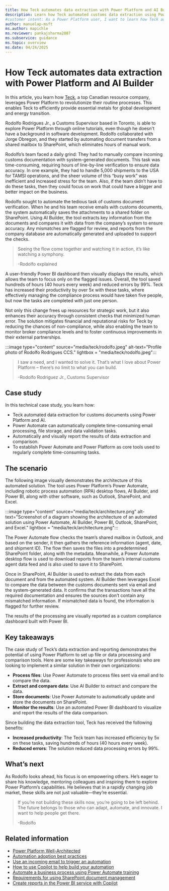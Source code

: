 ```yaml
---
title: How Teck automates data extraction with Power Platform and AI Builder
description: Learn how Teck automated customs data extraction using Power Platform and AI Builder, saving 40 hours weekly and reducing errors by 99%.
#customer intent: As a Power Platform user, I want to learn how Teck automated data extraction using Power Platform and AI Builder so that I can implement similar solutions to save time and reduce errors.
author: manuelap-msft
ms.author: mapichle
ms.reviewer: pankajsharma2087
ms.subservice: guidance
ms.topic: overview
ms.date: 04/24/2025
---
```


# How Teck automates data extraction with Power Platform and AI Builder

In this article, you learn how [Teck](https://www.teck.com/), a top Canadian resource company, leverages Power Platform to revolutionize their routine processes. This enables Teck to efficiently provide essential metals for global development and energy transition.

Rodolfo Rodrigues Jr., a Customs Supervisor based in Toronto, is able to explore Power Platform through online tutorials, even though he doesn't have a background in software development. Rodolfo collaborated with Jorge Obregon, and they started by automating document transfers from a shared mailbox to SharePoint, which eliminates hours of manual work.

Rodolfo’s team faced a daily grind: They had to manually compare incoming customs documentation with system-generated documents. This task was time-consuming, requiring hours of line-by-line verification to ensure data accuracy. In one example, they had to handle 5,000 shipments to the USA for TAMSI operations, and the sheer volume of this “busy work” was inefficient and increased stress for the team. Also, if the team didn’t have to do these tasks, then they could focus on work that could have a bigger and better impact on the business.

Rodolfo sought to automate the tedious task of customs document verification. When he and his team receive emails with customs documents, the system automatically saves the attachments to a shared folder on SharePoint. Using AI Builder, the tool extracts key information from the documents and compares it with data from the company’s system to ensure accuracy. Any mismatches are flagged for review, and reports from the company database are automatically generated and uploaded to support the checks.

> Seeing the flow come together and watching it in action, it’s like watching a symphony.
>
> -Rodolfo explained

A user-friendly Power BI dashboard then visually displays the results, which allows the team to focus only on the flagged issues. Overall, the tool saved hundreds of hours (40 hours every week) and reduced errors by 99%. Teck has increased their productivity by over 5x with these tasks, where effectively managing the compliance process would have taken five people, but now the tasks are completed with just one person.

Not only this change frees up resources for strategic work, but it also enhances their accuracy through consistent checks that minimized human error. The solution mitigates financial and reputational risks for Teck by reducing the chances of non-compliance, while also enabling the team to monitor broker compliance levels and to foster continuous improvements in their external partnerships.



:::image type="content" source="media/teck/rodolfo.jpeg" alt-text="Profile photo of Rodolfo Rodrigues CCS." lightbox = "media/teck/rodolfo.jpeg":::

> I saw a need, and I wanted to solve it. That’s what I love about Power Platform – there’s no limit to what you can build.
>  
> -Rodolfo Rodriguez Jr., Customs Supervisor  

## Case study

In this technical case study, you learn how:

- Teck automated data extraction for customs documents using Power Platform and AI.  
- Power Automate can automatically complete time-consuming email processing, file storage, and data validation tasks.  
- Automatically and visually report the results of data extraction and comparison.  
- To establish Power Automate and Power Platform as core tools used to regularly complete time-consuming tasks.  

## The scenario

The following image visually demonstrates the architecture of this automated solution. The tool uses Power Platform’s Power Automate, including robotic process automation (RPA) desktop flows, AI Builder, and Power BI, along with other software, such as Outlook, SharePoint, and Excel.

:::image type="content" source="media/teck/architecture.png" alt-text="Screenshot of a diagram showing the architecture of an automated solution using Power Automate, AI Builder, Power BI, Outlook, SharePoint, and Excel." lightbox = "media/teck/architecture.png":::

The Power Automate flow checks the team’s shared mailbox in Outlook, and based on the sender, it then gathers the reference information (agent, date, and shipment ID). The flow then saves the files into a predetermined SharePoint folder, along with the metadata. Meanwhile, a Power Automate desktop flow is used to download reports from the team’s internal customs agent data feed and is also used to save it to SharePoint.

Once in SharePoint, AI Builder is used to extract the data from each document and from the automated system. AI Builder then leverages Excel to compare the data between the customs documents sent via email and the system-generated data. It confirms that the transactions have all the required documentation and ensures the sources don’t contain any mismatched information. If mismatched data is found, the information is flagged for further review.

The results of the processing are visually reported as a custom compliance dashboard built with Power BI. 

## Key takeaways

The case study of Teck’s data extraction and reporting demonstrates the potential of using Power Platform to set up file or data processing and comparison tools. Here are some key takeaways for professionals who are looking to implement a similar solution in their own organizations:

- **Process files**: Use Power Automate to process files sent via email and to compare the data.
- **Extract and compare data**: Use AI Builder to extract and compare the data.
- **Store documents**: Use Power Automate to automatically update and store the documents on SharePoint.
- **Monitor the results**: Use an automated Power BI dashboard to visualize and report the results of the data comparison.

Since building the data extraction tool, Teck has received the following benefits:

- **Increased productivity**: The Teck team has increased efficiency by 5x on these tasks, saving hundreds of hours (40 hours every week).
- **Reduced errors**: The solution reduced data processing errors by 99%.

## What’s next

As Rodolfo looks ahead, his focus is on empowering others. He’s eager to share his knowledge, mentoring colleagues and inspiring them to explore Power Platform’s capabilities. He believes that in a rapidly changing job market, these skills are not just valuable—they’re essential.

> If you’re not building these skills now, you’re going to be left behind. The future belongs to those who can adapt, automate, and innovate. I want to help people get there.
>
> -Rodolfo 

## Related information

- [Power Platform Well-Architected](/power-platform/well-architected/)
- [Automation adoption best practices](/power-automate/guidance/automation-coe/overview/)
- [Use an incoming email to trigger an automation](/power-automate/email-overview)
- [How to use Copilot to help build your automation](/power-automate/get-started-with-copilot)
- [Automate a business process using Power Automate training](/training/paths/automate-process-power-automate/)
- [Requirements for using SharePoint document management](/power-platform/admin/sharepoint-document-management-software-requirements)
- [Create reports in the Power BI service with Copilot](/power-bi/create-reports/copilot-create-report-service)